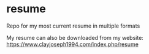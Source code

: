 # resume
Repo for my most current resume in multiple formats

My resume can also be downloaded from my website: https://www.clayjoseph1994.com/index.php/resume
